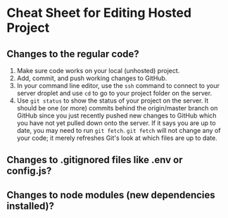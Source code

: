 # Cheat Sheet for Editing Hosted Project

## Changes to the regular code?
1. Make sure code works on your local (unhosted) project.
2. Add, commit, and push working changes to GitHub.
3. In your command line editor, use the ```ssh``` command to connect to your server droplet and use ```cd``` to go to your project folder on the server.
4. Use ```git status``` to show the status of your project on the server. It should be one (or more) commits behind the origin/master branch on GitHub since you just recently pushed new changes to GitHub which you have not yet pulled down onto the server. If it says you are up to date, you may need to run ```git fetch```. ```git fetch``` will not change any of your code; it merely refreshes Git's look at which files are up to date.

## Changes to .gitignored files like .env or config.js?

## Changes to node modules (new dependencies installed)?